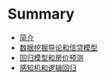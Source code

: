 # Summary

* [简介](README.md)
* [数据挖掘导论和信贷模型](0w/0w.md)
* [回归模型和房价预测](1w/1w.md)
* [感知机和逻辑回归](2w/2w.md)